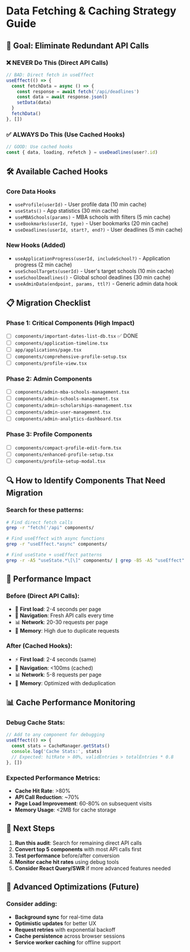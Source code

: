 # Data Fetching & Caching Strategy Guide

## 🎯 **Goal: Eliminate Redundant API Calls**

### ❌ **NEVER Do This (Direct API Calls)**
```typescript
// BAD: Direct fetch in useEffect
useEffect(() => {
  const fetchData = async () => {
    const response = await fetch('/api/deadlines')
    const data = await response.json()
    setData(data)
  }
  fetchData()
}, [])
```

### ✅ **ALWAYS Do This (Use Cached Hooks)**
```typescript
// GOOD: Use cached hooks
const { data, loading, refetch } = useDeadlines(user?.id)
```

## 🛠️ **Available Cached Hooks**

### Core Data Hooks
- `useProfile(userId)` - User profile data (10 min cache)
- `useStats()` - App statistics (30 min cache)
- `useMBASchools(params)` - MBA schools with filters (5 min cache)
- `useBookmarks(userId, type)` - User bookmarks (20 min cache)
- `useDeadlines(userId, start?, end?)` - User deadlines (5 min cache)

### New Hooks (Added)
- `useApplicationProgress(userId, includeSchool?)` - Application progress (2 min cache)
- `useSchoolTargets(userId)` - User's target schools (10 min cache)
- `useSchoolDeadlines()` - Global school deadlines (30 min cache)
- `useAdminData(endpoint, params, ttl?)` - Generic admin data hook

## 📋 **Migration Checklist**

### Phase 1: Critical Components (High Impact)
- [ ] `components/important-dates-list-db.tsx` ✅ DONE
- [ ] `components/application-timeline.tsx`
- [ ] `app/applications/page.tsx`
- [ ] `components/comprehensive-profile-setup.tsx`
- [ ] `components/profile-view.tsx`

### Phase 2: Admin Components
- [ ] `components/admin-mba-schools-management.tsx`
- [ ] `components/admin-schools-management.tsx`
- [ ] `components/admin-scholarships-management.tsx`
- [ ] `components/admin-user-management.tsx`
- [ ] `components/admin-analytics-dashboard.tsx`

### Phase 3: Profile Components
- [ ] `components/compact-profile-edit-form.tsx`
- [ ] `components/enhanced-profile-setup.tsx`
- [ ] `components/profile-setup-modal.tsx`

## 🔍 **How to Identify Components That Need Migration**

### Search for these patterns:
```bash
# Find direct fetch calls
grep -r "fetch('/api" components/

# Find useEffect with async functions
grep -r "useEffect.*async" components/

# Find useState + useEffect patterns
grep -r -A5 "useState.*\[\]" components/ | grep -B5 -A5 "useEffect"
```

## 🚀 **Performance Impact**

### Before (Direct API Calls):
- 🐌 **First load**: 2-4 seconds per page
- 🔄 **Navigation**: Fresh API calls every time
- 📊 **Network**: 20-30 requests per page
- 🧠 **Memory**: High due to duplicate requests

### After (Cached Hooks):
- ⚡ **First load**: 2-4 seconds (same)
- 🚀 **Navigation**: <100ms (cached)
- 📊 **Network**: 5-8 requests per page
- 🧠 **Memory**: Optimized with deduplication

## 📊 **Cache Performance Monitoring**

### Debug Cache Stats:
```typescript
// Add to any component for debugging
useEffect(() => {
  const stats = CacheManager.getStats()
  console.log('Cache Stats:', stats)
  // Expected: hitRate > 80%, validEntries > totalEntries * 0.8
}, [])
```

### Expected Performance Metrics:
- **Cache Hit Rate**: >80%
- **API Call Reduction**: ~70%
- **Page Load Improvement**: 60-80% on subsequent visits
- **Memory Usage**: <2MB for cache storage

## 🎯 **Next Steps**

1. **Run this audit**: Search for remaining direct API calls
2. **Convert top 5 components** with most API calls first
3. **Test performance** before/after conversion
4. **Monitor cache hit rates** using debug tools
5. **Consider React Query/SWR** if more advanced features needed

## 🔧 **Advanced Optimizations (Future)**

### Consider adding:
- **Background sync** for real-time data
- **Optimistic updates** for better UX
- **Request retries** with exponential backoff
- **Cache persistence** across browser sessions
- **Service worker caching** for offline support
